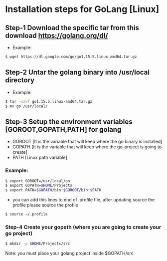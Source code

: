 
# Installation steps for GoLang [Linux]

## Step-1 Download the specific tar from this download https://golang.org/dl/
   - Example: 
   ```sh 
   $ wget https://dl.google.com/go/go1.15.5.linux-amd64.tar.gz
   ```
   
## Step-2 Untar the golang binary into /usr/local directory
   - Example: 
   ```sh 
   $ tar -xzvf go1.15.5.linux-amd64.tar.gz 
   $ mv go /usr/local/
   ``` 
   
## Step-3 Setup the environment variables [GOROOT,GOPATH,PATH] for golang
   - GOROOT [It is the variable that will keep where the go binary is installed]
   - GOPATH [It is the variable that will keep where the go-project is going to create]
   - PATH [Linux path variable]
   ### Example:
   ```sh 
   $ export GOROOT=/usr/local/go
   $ export GOPATH=$HOME/Projects
   $ export PATH=$GOPATH/bin:$GOROOT/bin:$PATH
   ``` 
   - you can add this lines to end of .profile file, after updating source the profile please source the profile 
   ```sh
   $ source ~/.profile
   ```
   
 ### Step-4 Create your gopath (where you are going to create your go project)

   ```sh
   $ mkdir -p $HOME/Projects/src
   ```
  
  Note: you must place your golang project inside $GOPATH/src
